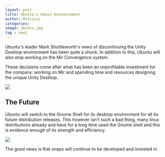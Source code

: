 ```yaml
---
layout: post
title: Ubuntu's Heavy Announcement
author: Mutsinzi
categories:
image: ubuntu.jpg
tag : new1
---
```


Ubuntu's leader Mark Shuttleworth's news of discontinuing the Unity Desktop environment has been quite a shock. In addition to this, Ubuntu will also stop working on the Mir Convergence system.

These decisions come after what has been an unprofitable investment for the company: working on Mir and spending time and resources designing the unique Unity Desktop.

<img src="{{site.github.url}}/img/mir.jpg" class="img-responsive">

## The Future

Ubuntu will switch to the Gnome Shell for its desktop environment for all its future distribution releases. This however isn't such a bad thing, many linux distributions already and have for a long time used the Gnome shell and this is evidence enough of its strength and efficiency.

<img src="{{site.github.url}}/img/gnome-shell.jpg" class="img-responsive">

The good news is that snaps will continue to be developed and invested in.
